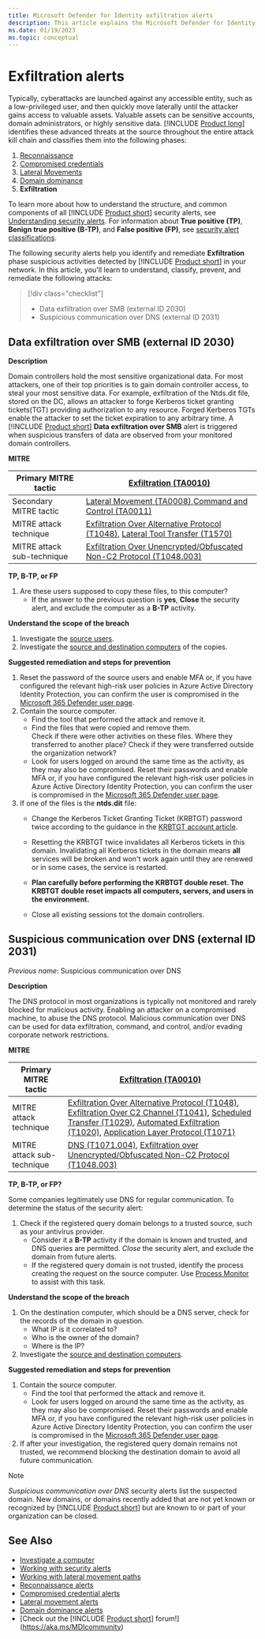 ```yaml
---
title: Microsoft Defender for Identity exfiltration alerts 
description: This article explains the Microsoft Defender for Identity alerts issued when attacks typically part of exfiltration phase efforts are detected against your organization.
ms.date: 01/19/2023
ms.topic: conceptual
---
```


# Exfiltration alerts

Typically, cyberattacks are launched against any accessible entity, such as a low-privileged user, and then quickly move laterally until the attacker gains access to valuable assets. Valuable assets can be sensitive accounts, domain administrators, or highly sensitive data. [!INCLUDE [Product long](includes/product-long.md)] identifies these advanced threats at the source throughout the entire attack kill chain and classifies them into the following phases:

1. [Reconnaissance](reconnaissance-alerts.md)
1. [Compromised credentials](compromised-credentials-alerts.md)
1. [Lateral Movements](lateral-movement-alerts.md)
1. [Domain dominance](domain-dominance-alerts.md)
1. **Exfiltration**

To learn more about how to understand the structure, and common components of all [!INCLUDE [Product short](includes/product-short.md)] security alerts, see [Understanding security alerts](understanding-security-alerts.md). For information about **True positive (TP)**, **Benign true positive (B-TP)**, and **False positive (FP)**, see [security alert classifications](understanding-security-alerts.md#security-alert-classifications).

The following security alerts help you identify and remediate **Exfiltration** phase suspicious activities detected by [!INCLUDE [Product short](includes/product-short.md)] in your network. In this article, you'll learn to understand, classify, prevent, and remediate the following attacks:

> [!div class="checklist"]
>
> - Data exfiltration over SMB (external ID 2030)
> - Suspicious communication over DNS (external ID 2031)

## Data exfiltration over SMB (external ID 2030)

**Description**

Domain controllers hold the most sensitive organizational data. For most attackers, one of their top priorities is to gain domain controller access, to steal your most sensitive data. For example, exfiltration of the Ntds.dit file, stored on the DC, allows an attacker to forge Kerberos ticket granting tickets(TGT) providing authorization to any resource. Forged Kerberos TGTs enable the attacker to set the ticket expiration to any arbitrary time. A [!INCLUDE [Product short](includes/product-short.md)] **Data exfiltration over SMB** alert is triggered when suspicious transfers of data are observed from your monitored domain controllers.

**MITRE**

|Primary MITRE tactic  |[Exfiltration (TA0010)](https://attack.mitre.org/tactics/TA0010)  |
|---------|---------|
|Secondary MITRE tactic    | [Lateral Movement (TA0008)](https://attack.mitre.org/tactics/TA0008),[Command and Control (TA0011)](https://attack.mitre.org/tactics/TA0011)        |
|MITRE attack technique  | [Exfiltration Over Alternative Protocol (T1048)](https://attack.mitre.org/techniques/T1048/), [Lateral Tool Transfer (T1570) ](https://attack.mitre.org/techniques/T1570/)      |
|MITRE attack sub-technique | [Exfiltration Over Unencrypted/Obfuscated Non-C2 Protocol (T1048.003)](https://attack.mitre.org/techniques/T1048/003/)        |

**TP, B-TP, or FP**

1. Are these users supposed to copy these files, to this computer?
    - If the answer to the previous question is **yes**, **Close** the security alert, and exclude the computer as a **B-TP** activity.

**Understand the scope of the breach**

1. Investigate the [source users](/defender-for-identity/investigate-assets#investigation-steps-for-suspicious-users).
1. Investigate the [source and destination computers](/defender-for-identity/investigate-assets#investigation-steps-for-suspicious-devices) of the copies.

**Suggested remediation and steps for prevention**

1. Reset the password of the source users and enable MFA or, if you have configured the relevant high-risk user policies in Azure Active Directory Identity Protection, you can confirm the  user is compromised in the [Microsoft 365 Defender user page](/microsoft-365/security/defender/investigate-users).
1. Contain the source computer.
    - Find the tool that performed the attack and remove it.
    - Find the files that were copied and remove them.  
    Check if there were other activities on these files. Where they transferred to another place? Check if they were transferred outside the organization network?
    - Look for users logged on around the same time as the activity, as they may also be compromised. Reset their passwords and enable MFA or, if you have configured the relevant high-risk user policies in Azure Active Directory Identity Protection, you can confirm the  user is compromised in the [Microsoft 365 Defender user page](/microsoft-365/security/defender/investigate-users).
1. If one of the files is the **ntds.dit** file:
    - Change the Kerberos Ticket Granting Ticket (KRBTGT) password twice according to the guidance in the [KRBTGT account article](/windows/security/identity-protection/access-control/active-directory-accounts#krbtgt-account).
    - Resetting the KRBTGT twice invalidates all Kerberos tickets in this domain. Invalidating all Kerberos tickets in the domain means **all** services will be broken and won't work again until they are renewed or in some cases, the service is restarted.

    - **Plan carefully before performing the KRBTGT double reset. The KRBTGT double reset impacts all computers, servers, and users in the environment.**

    - Close all existing sessions tot the domain controllers.

## Suspicious communication over DNS (external ID 2031)

*Previous name*: Suspicious communication over DNS

**Description**

The DNS protocol in most organizations is typically not monitored and rarely blocked for malicious activity. Enabling an attacker on a compromised machine, to abuse the DNS protocol. Malicious communication over DNS can be used for data exfiltration, command, and control, and/or evading corporate network restrictions.

**MITRE**

|Primary MITRE tactic  | [Exfiltration (TA0010)](https://attack.mitre.org/tactics/TA0010)  |
|---------|---------|
|MITRE attack technique  | [Exfiltration Over Alternative Protocol (T1048)](https://attack.mitre.org/techniques/T1048/), [Exfiltration Over C2 Channel (T1041)](https://attack.mitre.org/techniques/T1041/), [Scheduled Transfer (T1029)](https://attack.mitre.org/techniques/T1029/), [Automated Exfiltration (T1020)](https://attack.mitre.org/techniques/T1020/), [Application Layer Protocol (T1071)](https://attack.mitre.org/techniques/T1071/)       |
|MITRE attack sub-technique | [DNS (T1071.004)](https://attack.mitre.org/techniques/T1071/004/), [Exfiltration over Unencrypted/Obfuscated Non-C2 Protocol (T1048.003)](https://attack.mitre.org/techniques/T1048/003/)       |

**TP, B-TP, or FP?**

Some companies legitimately use DNS for regular communication. To determine the status of the security alert:

1. Check if the registered query domain belongs to a trusted source, such as your antivirus provider.
    - Consider it a **B-TP** activity if the domain is known and trusted, and DNS queries are permitted. *Close* the security alert, and exclude the domain from future alerts.
    - If the registered query domain is not trusted, identify the process creating the request on the source computer. Use [Process Monitor](/sysinternals/downloads/procmon) to assist with this task.

**Understand the scope of the breach**

1. On the destination computer, which should be a DNS server, check for the records of the domain in question.
    - What IP is it correlated to?
    - Who is the owner of the domain?
    - Where is the IP?
1. Investigate the [source and destination computers](/defender-for-identity/investigate-assets#investigation-steps-for-suspicious-devices).

**Suggested remediation and steps for prevention**

1. Contain the source computer.
    - Find the tool that performed the attack and remove it.
    - Look for users logged on around the same time as the activity, as they may also be compromised. Reset their passwords and enable MFA or, if you have configured the relevant high-risk user policies in Azure Active Directory Identity Protection, you can confirm the  user is compromised in the [Microsoft 365 Defender user page](/microsoft-365/security/defender/investigate-users).
1. If after your investigation, the registered query domain remains not trusted, we recommend blocking the destination domain to avoid all future communication.

> [!NOTE]
> *Suspicious communication over DNS* security alerts list the suspected domain. New domains, or domains recently added that are not yet known or recognized by [!INCLUDE [Product short](includes/product-short.md)] but are known to or part of your organization can be closed.

## See Also

- [Investigate a computer](/defender-for-identity/investigate-assets#investigation-steps-for-suspicious-devices)
- [Working with security alerts](/defender-for-identity/manage-security-alerts)
- [Working with lateral movement paths](/defender-for-identity/understand-lateral-movement-paths)
- [Reconnaissance alerts](reconnaissance-alerts.md)
- [Compromised credential alerts](compromised-credentials-alerts.md)
- [Lateral movement alerts](lateral-movement-alerts.md)
- [Domain dominance alerts](domain-dominance-alerts.md)
- [Check out the [!INCLUDE [Product short](includes/product-short.md)] forum!](<https://aka.ms/MDIcommunity>)
